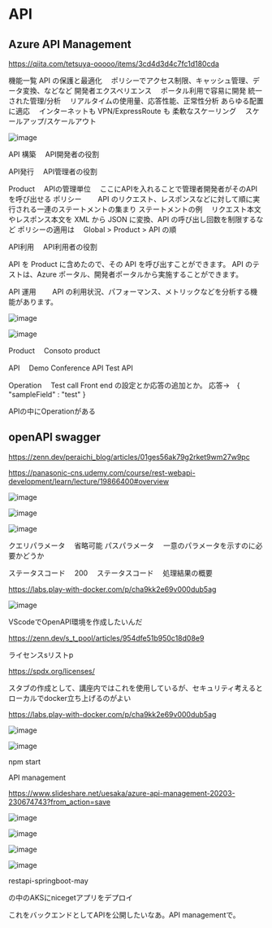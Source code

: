 # API
## Azure API Management
https://qiita.com/tetsuya-ooooo/items/3cd4d3d4c7fc1d180cda


機能一覧
API の保護と最適化
　ポリシーでアクセス制限、キャッシュ管理、データ変換、などなど
開発者エクスペリエンス
　ポータル利用で容易に開発
統一された管理/分析
　リアルタイムの使用量、応答性能、正常性分析
あらゆる配置に適応
　インターネットも VPN/ExpressRoute も
柔軟なスケーリング
　スケールアップ/スケールアウト
 
![image](https://user-images.githubusercontent.com/58873037/236199872-30cdec2d-ecb2-42e8-81bd-6787f3164d59.png)

API 構築
　API開発者の役割
 
API発行
　API管理者の役割

Product
　APIの管理単位
　ここにAPIを入れることで管理者開発者がそのAPIを呼び出せる
 ポリシー
　　API のリクエスト、レスポンスなどに対して順に実行される一連のステートメントの集まり
  ステートメントの例
  　リクエスト本文やレスポンス本文を XML から JSON に変換、API の呼び出し回数を制限するなど
  ポリシーの適用は
  　Global > Product > API の順


API利用
　API利用者の役割
 
 API を Product に含めたので、その API を呼び出すことができます。
 API のテストは、Azure ポータル、開発者ポータルから実施することができます。
 
 
 API 運用
　　API の利用状況、パフォーマンス、メトリックなどを分析する機能があります。

![image](https://user-images.githubusercontent.com/58873037/236207209-43665456-76b7-4097-8737-47a6f471461e.png)


![image](https://user-images.githubusercontent.com/58873037/236207372-d3a0f768-0dbf-42d8-a27d-0ac2fc482051.png)


Product
　Consoto product


API
　Demo Conference API
  Test API

Operation
　Test call
   Front end の設定とか応答の追加とか。
   応答→　{ "sampleField" : "test" }

APIの中にOperationがある


## openAPI swagger
https://zenn.dev/peraichi_blog/articles/01ges56ak79g2rket9wm27w9pc

https://panasonic-cns.udemy.com/course/rest-webapi-development/learn/lecture/19866400#overview


![image](https://user-images.githubusercontent.com/58873037/236363030-3a8953ff-a50a-45c4-b747-e137820e69d9.png)

![image](https://user-images.githubusercontent.com/58873037/236363909-87a06ae7-0892-4d67-9f15-01362c17c976.png)


![image](https://user-images.githubusercontent.com/58873037/236364981-db1a290c-8146-454c-a2b7-f3595e9a5821.png)

クエリパラメータ
　省略可能
パスパラメータ
　一意のパラメータを示すのに必要かどうか
 
ステータスコード
　200
 　ステータスコード
  　処理結果の概要


https://labs.play-with-docker.com/p/cha9kk2e69v000dub5ag
 
 ![image](https://user-images.githubusercontent.com/58873037/236365109-69dfd655-495e-4838-90ba-5fbd6e37972f.png)
 
 VScodeでOpenAPI環境を作成したいんだ
 
 https://zenn.dev/s_t_pool/articles/954dfe51b950c18d08e9
 
 ライセンスsリストp
 
 https://spdx.org/licenses/

スタブの作成として、講座内ではこれを使用しているが、セキュリティ考えるとローカルでdocker立ち上げるのがよい

https://labs.play-with-docker.com/p/cha9kk2e69v000dub5ag


![image](https://user-images.githubusercontent.com/58873037/236388297-ed8ab9d5-6776-4e06-9d99-068f1e273290.png)

![image](https://user-images.githubusercontent.com/58873037/236388367-3a8fd8f4-10cb-4153-8a46-b13c0339b9ae.png)




npm start



API management

https://www.slideshare.net/uesaka/azure-api-management-20203-230674743?from_action=save

![image](https://user-images.githubusercontent.com/58873037/236594600-a055d3a3-3d47-4475-bf64-1e6b02c314c1.png)

![image](https://user-images.githubusercontent.com/58873037/236594623-38c203d4-0b73-443c-9c79-f3212af92564.png)

![image](https://user-images.githubusercontent.com/58873037/236594769-b506e125-9657-4e6e-a536-0522a493bf89.png)

![image](https://user-images.githubusercontent.com/58873037/236594962-82ff3696-2d1e-4ae1-bcd1-2b6a946d3884.png)



restapi-springboot-may

の中のAKSにnicegetアプリをデプロイ

これをバックエンドとしてAPIを公開したいなあ。API managementで。
